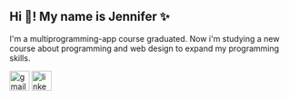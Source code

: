 <html>
<head>
  <link rel="preconnect" href="https://fonts.googleapis.com">
    <link rel="preconnect" href="https://fonts.gstatic.com" crossorigin>
    <link href="https://fonts.googleapis.com/css2?family=Montserrat:wght@100;200;300;400;500;600;700;800;900&display=swap" rel="stylesheet">
</head>
<body>
  <h2 align="left">Hi 🌺! My name is Jennifer ✨</h2>
  <p>I'm a multiprogramming-app course graduated. Now i'm studying a new course about programming and web design to expand my programming skills. </p>
  
  <div class="pictures">
    <a href="mailto:jdamalsina@gmail.com"><img src="https://img.shields.io/static/v1?message=Gmail&logo=gmail&label=&color=D14836&logoColor=white&labelColor=&style=for-the-badge" height="35" alt="gmail logo"  /></a>
    <a href="https://es.linkedin.com/in/jennifer-dam-alsina" target="_blank"><img src="https://img.shields.io/static/v1?message=LinkedIn&logo=linkedin&label=&color=0077B5&logoColor=white&labelColor=&style=for-the-badge" height="35" alt="linkedin logo"  />
  </div>
</body>
</html>


